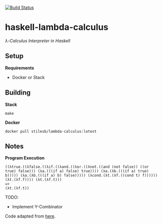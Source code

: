 [![Build Status](https://travis-ci.org/stilesb/haskell-lambda-calculus.svg?branch=master)](https://travis-ci.org/stilesb/haskell-lambda-calculus)

# haskell-lambda-calculus

*λ-Calculus Interpreter in Haskell*

## Setup

**Requirements**

* Docker or Stack

## Building

**Stack**

`make`

**Docker**

`docker pull stilesb/lambda-calculus:latest`

## Notes

**Program Execution**

```
((λtrue.((λfalse.((λif.((λand.((λor.((λnot.((and (not false)) ((or true) false))) (λa.(((if a) false) true)))) (λa.(λb.(((if a) true) b))))) (λa.(λb.(((if a) b) false))))) (λcond.(λt.(λf.((cond t) f)))))) (λt.(λf.f)))) (λt.(λf.t)))
=>
(λt.(λf.t))
```

TODO:

* Implement Y-Combinator

Code adapted from <a href="https://github.com/Hardmath123/haskell-lambda-calculus" target="_blank">here</a>.
